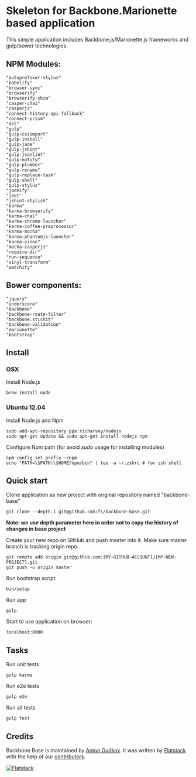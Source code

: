 # Skeleton for Backbone.Marionette based application

This simple application includes Backbone.js/Marionette.js frameworks and gulp/bower technologies.

## NPM Modules:
    "autoprefixer-stylus"
    "babelify"
    "browser-sync"
    "browserify"
    "browserify-shim"
    "casper-chai"
    "casperjs"
    "connect-history-api-fallback"
    "connect-prism"
    "del"
    "gulp"
    "gulp-cssimport"
    "gulp-install"
    "gulp-jade"
    "gulp-jshint"
    "gulp-jsonlint"
    "gulp-notify"
    "gulp-plumber"
    "gulp-rename"
    "gulp-replace-task"
    "gulp-shell"
    "gulp-stylus"
    "jadeify"
    "jeet"
    "jshint-stylish"
    "karma"
    "karma-browserify"
    "karma-chai"
    "karma-chrome-launcher"
    "karma-coffee-preprocessor"
    "karma-mocha"
    "karma-phantomjs-launcher"
    "karma-sinon"
    "mocha-casperjs"
    "require-dir"
    "run-sequence"
    "vinyl-transform"
    "watchify"

## Bower components:
    "jquery"
    "underscore"
    "backbone"
    "backbone-route-filter"
    "backbone.stickit"
    "backbone-validation"
    "marionette"
    "bootstrap"

## Install
### OSX

Install Node.js

    brew install node

### Ubuntu 12.04

Install Node.js and Npm

    sudo add-apt-repository ppa:richarvey/nodejs
    sudo apt-get update && sudo apt-get install nodejs npm

Configure Npm path (for avoid _sudo_ usage for installing modules)

    npm config set prefix ~/npm
    echo "PATH=\$PATH:\$HOME/npm/bin" | tee -a ~/.zshrc # for zsh shell

## Quick start

Clone application as new project with original repository named "backbone-base"

    git clone --depth 1 git@github.com:fs/backbone-base.git

**Note: we use depth parameter here in order not to copy the history of changes in base project**

Create your new repo on GitHub and push master into it.
Make sure master branch is tracking origin repo.

    git remote add origin git@github.com:[MY-GITHUB-ACCOUNT]/[MY-NEW-PROJECT].git
    git push -u origin master

Run bootstrap script

    bin/setup

Run app

    gulp

Start to use application on browser:

    localhost:8000

## Tasks

Run unit tests

    gulp karma

Run e2e tests

    gulp e2e

Run all tests

    gulp test

## Credits

Backbone Base is maintained by [Anton Gudkov](http://github.com/antongudkov).
It was written by [Flatstack](http://www.flatstack.com) with the help of our
[contributors](http://github.com/fs/backbone-base/contributors).


[![Flatstack](https://avatars0.githubusercontent.com/u/15136?v=2&s=200)](http://www.flatstack.com)
